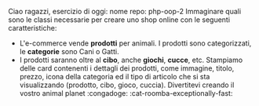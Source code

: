 Ciao ragazzi,
esercizio di oggi:
nome repo: php-oop-2
 Immaginare quali sono le classi necessarie per creare uno shop online con le seguenti caratteristiche:
 - L'e-commerce vende **prodotti** per animali. I prodotti sono categorizzati, le **categorie** sono Cani o Gatti.
 - I prodotti saranno oltre al **cibo**, anche **giochi**, **cucce**, etc.
 Stampiamo delle card contenenti i dettagli dei prodotti, come immagine, titolo, prezzo, icona della categoria ed il tipo di articolo che si sta visualizzando (prodotto, cibo, gioco, cuccia).
Divertitevi creando il vostro animal planet :congadoge: :cat-roomba-exceptionally-fast: